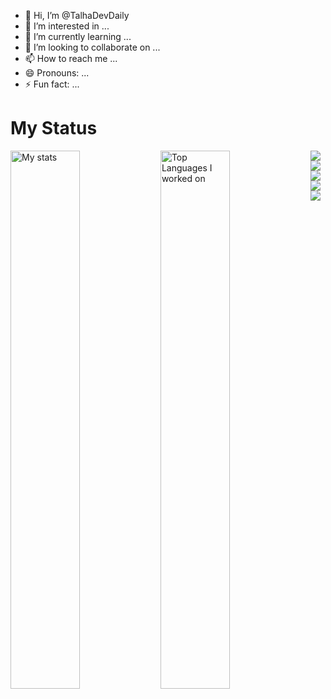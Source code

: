 - 👋 Hi, I’m @TalhaDevDaily
- 👀 I’m interested in ...
- 🌱 I’m currently learning ...
- 💞️ I’m looking to collaborate on ...
- 📫 How to reach me ...
- 😄 Pronouns: ...
- ⚡ Fun fact: ...


# My Status



<img alt="My stats" align="left" width="47%" src="https://github-readme-stats.vercel.app/api?username=tamim834&show_icons=true&theme=calm">

<img class="calm" alt="Top Languages I worked on" align="left" width="47%" src="https://github-readme-stats.vercel.app/api/top-langs/?username=tamim834&layout=pie&theme=calm">



[![](https://raw.githubusercontent.com/tamim834/sample/master/profile-summary-card-output/calm/0-profile-details.svg)](https://github.com/vn7n24fzkq/github-profile-summary-cards)
[![](https://raw.githubusercontent.com/tamim834/sample/master/profile-summary-card-output/calm/1-repos-per-language.svg)](https://github.com/vn7n24fzkq/github-profile-summary-cards) [![](https://raw.githubusercontent.com/tamim834/sample/master/profile-summary-card-output/calm/2-most-commit-language.svg)](https://github.com/vn7n24fzkq/github-profile-summary-cards)
[![](https://raw.githubusercontent.com/tamim834/sample/master/profile-summary-card-output/calm/3-stats.svg)](https://github.com/vn7n24fzkq/github-profile-summary-cards) [![](https://raw.githubusercontent.com/tamim834/sample/master/profile-summary-card-output/calm/4-productive-time.svg)](https://github.com/vn7n24fzkq/github-profile-summary-cards)


<!---
TalhaDevDaily/TalhaDevDaily is a ✨ special ✨ repository because its `README.md` (this file) appears on your GitHub profile.
You can click the Preview link to take a look at your changes.
--->
